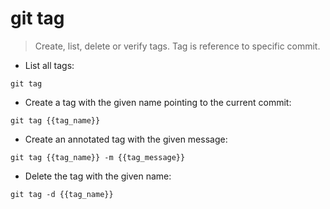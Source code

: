 # git tag

> Create, list, delete or verify tags.
> Tag is reference to specific commit.

- List all tags:

`git tag`

- Create a tag with the given name pointing to the current commit:

`git tag {{tag_name}}`

- Create an annotated tag with the given message:

`git tag {{tag_name}} -m {{tag_message}}`

- Delete the tag with the given name:

`git tag -d {{tag_name}}`
